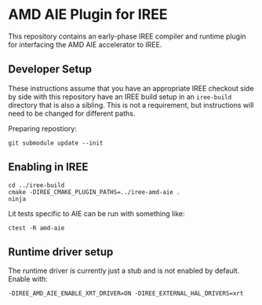 # AMD AIE Plugin for IREE

This repository contains an early-phase IREE compiler and runtime plugin for
interfacing the AMD AIE accelerator to IREE.

## Developer Setup

These instructions assume that you have an appropriate IREE checkout side by side
with this repository have an IREE build setup in an `iree-build` directory that
is also a sibling. This is not a requirement, but instructions will need to be
changed for different paths.

Preparing repostiory:

```
git submodule update --init
```

## Enabling in IREE

```
cd ../iree-build
cmake -DIREE_CMAKE_PLUGIN_PATHS=../iree-amd-aie .
ninja
```

Lit tests specific to AIE can be run with something like:

```
ctest -R amd-aie
```

## Runtime driver setup

The runtime driver is currently just a stub and is not enabled by default.
Enable with:

```
-DIREE_AMD_AIE_ENABLE_XRT_DRIVER=ON -DIREE_EXTERNAL_HAL_DRIVERS=xrt
```
